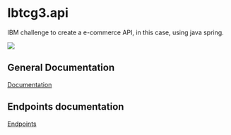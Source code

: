 # Ibtcg3.api

IBM challenge to create a e-commerce API, in this case, using java spring.

<img src="https://i.imgur.com/zGkyHi7.png">

## General Documentation 

[Documentation](https://github.com/RosembergAraujo/ibtcg3.api/blob/main/docs/Documentation%20-%20IBM_G3_Final%20.pdf)

## Endpoints documentation

[Endpoints](https://rosembergaraujo.github.io/ibtcg3.api/)

